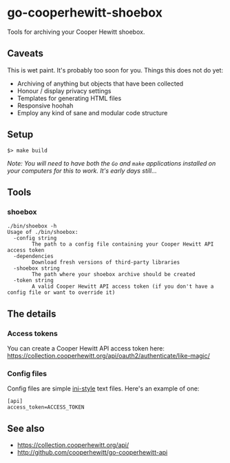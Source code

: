 # go-cooperhewitt-shoebox

Tools for archiving your Cooper Hewitt shoebox.

## Caveats

This is wet paint. It's probably too soon for you. Things this does not do yet:

* Archiving of anything but objects that have been collected
* Honour / display privacy settings
* Templates for generating HTML files
* Responsive hoohah
* Employ any kind of sane and modular code structure

## Setup

```
$> make build
```

_Note: You will need to have both the `Go` and `make` applications installed on your computers for this to work. It's early days still..._

## Tools

### shoebox

```
./bin/shoebox -h
Usage of ./bin/shoebox:
  -config string
    	The path to a config file containing your Cooper Hewitt API access token
  -dependencies
    	Download fresh versions of third-party libraries
  -shoebox string
    	The path where your shoebox archive should be created
  -token string
    	A valid Cooper Hewitt API access token (if you don't have a config file or want to override it)
```

## The details

### Access tokens

You can create a Cooper Hewitt API access token here: https://collection.cooperhewitt.org/api/oauth2/authenticate/like-magic/

### Config files

Config files are simple [ini-style](https://en.wikipedia.org/wiki/INI_file) text files. Here's an example of one:

```
[api]
access_token=ACCESS_TOKEN
```

## See also

* https://collection.cooperhewitt.org/api/
* http://github.com/cooperhewitt/go-cooperhewitt-api
